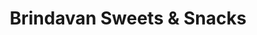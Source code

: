 ---
title: "Brindavan Sweets & Snacks"
url: /islampur/brindavan-sweets-und-snacks/
shop: Süßwaren
---